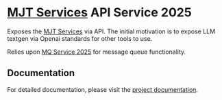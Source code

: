 # [MJT Services](https://github.com/mjt-services) API Service 2025

Exposes the [MJT Services](https://github.com/mjt-services) via API. The initial motivation is to expose LLM textgen via Openai standards for other tools to use.

Relies upon [MQ Service 2025](https://github.com/mjt-services/mq-service-2025) for message queue functionality.

## Documentation

For detailed documentation, please visit the [project documentation](https://mjt-services.github.io/api-service-2025/).

